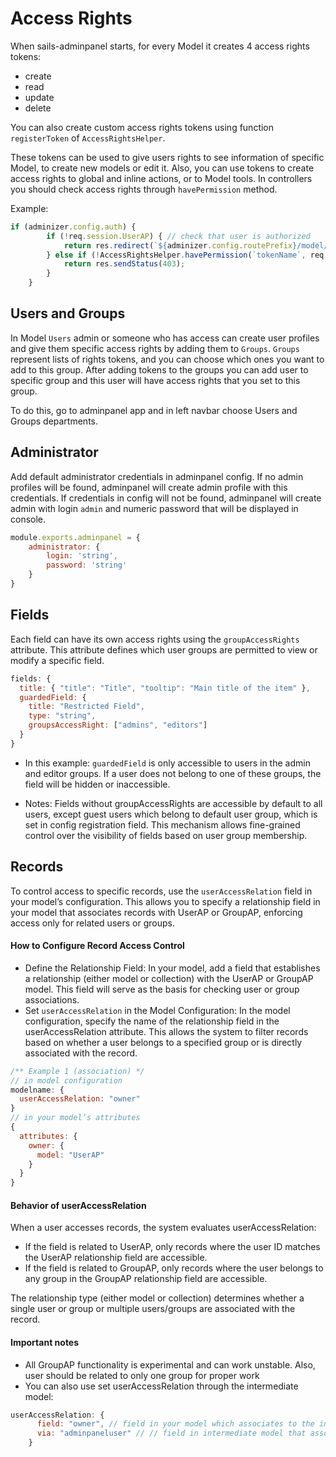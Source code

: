 # Access Rights
When sails-adminpanel starts, for every Model it creates 4 access rights tokens:
- create
- read
- update
- delete

You can also create custom access rights tokens using function `registerToken` of `AccessRightsHelper`.

These tokens can be used to give users rights to see information of specific Model, to create new models or edit it.
Also, you can use tokens to create access rights to global and inline actions, or to Model tools.
In controllers you should check access rights through `havePermission` method.

Example:

```javascript
if (adminizer.config.auth) {
        if (!req.session.UserAP) { // check that user is authorized
            return res.redirect(`${adminizer.config.routePrefix}/model/userap/login`);
        } else if (!AccessRightsHelper.havePermission(`tokenName`, req.session.UserAP)) { // check permission
            return res.sendStatus(403);
        }
    }
```


## Users and Groups
In Model `Users` admin or someone who has access can create user profiles and give them specific access rights by adding them to `Groups`.
`Groups` represent lists of rights tokens, and you can choose which ones you want to add to this group.
After adding tokens to the groups you can add user to specific group and this user will have access rights that
you set to this group.

To do this, go to adminpanel app and in left navbar choose Users and Groups departments.

## Administrator

Add default administrator credentials in adminpanel config. If no admin profiles
will be found, adminpanel will create admin profile with this credentials.
If credentials in config will not be found, adminpanel will create admin with
login `admin` and numeric password that will be displayed in console.

```javascript
module.exports.adminpanel = {
    administrator: {
        login: 'string',
        password: 'string'
    }
}
```

## Fields

Each field can have its own access rights using the `groupAccessRights` attribute. This attribute defines which user groups
are permitted to view or modify a specific field.

```javascript
fields: {
  title: { "title": "Title", "tooltip": "Main title of the item" },
  guardedField: {
    title: "Restricted Field",
    type: "string",
    groupsAccessRight: ["admins", "editors"]
  }
}
```

- In this example: `guardedField` is only accessible to users in the admin and editor groups.
If a user does not belong to one of these groups, the field will be hidden or inaccessible.

- Notes: Fields without groupAccessRights are accessible by default to all users, except guest users which belong
to default user group, which is set in config registration field. This mechanism allows fine-grained control over the visibility of fields based on user group membership.

## Records

To control access to specific records, use the `userAccessRelation` field in your model’s configuration. This allows you to
specify a relationship field in your model that associates records with UserAP or GroupAP, enforcing access only for related users or groups.

#### How to Configure Record Access Control
- Define the Relationship Field: In your model, add a field that establishes a relationship (either model or collection) with
the UserAP or GroupAP model. This field will serve as the basis for checking user or group associations.
- Set `userAccessRelation` in the Model Configuration: In the model configuration, specify the name of the relationship field
in the userAccessRelation attribute. This allows the system to filter records based on whether a user belongs to a specified group or is directly associated with the record.

```javascript
/** Example 1 (association) */
// in model configuration
modelname: {
  userAccessRelation: "owner"
}
// in your model’s attributes
{
  attributes: {
    owner: {
      model: "UserAP"
    }
  }
}
```

#### Behavior of userAccessRelation
When a user accesses records, the system evaluates userAccessRelation:
- If the field is related to UserAP, only records where the user ID matches the UserAP relationship field are accessible.
- If the field is related to GroupAP, only records where the user belongs to any group in the GroupAP relationship field are accessible.

The relationship type (either model or collection) determines whether a single user or group or multiple users/groups are associated with the record.

#### Important notes
- All GroupAP functionality is experimental and can work unstable. Also, user should be related to only one group for proper work
- You can also use set userAccessRelation through the intermediate model:
```javascript
userAccessRelation: {
      field: "owner", // field in your model which associates to the intermediate model
      via: "adminpaneluser" // // field in intermediate model that associates with userap/groupap
    }
```
